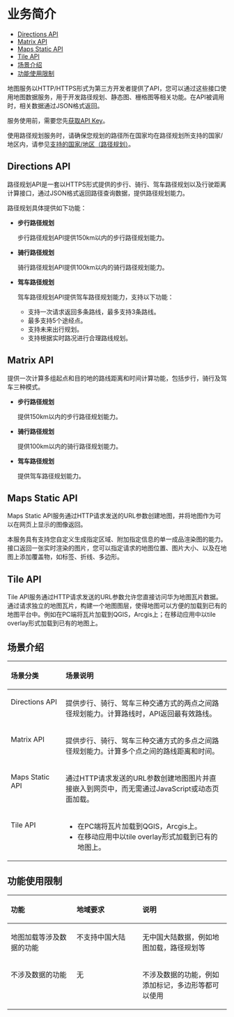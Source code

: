 # 业务简介<a name="ZH-CN_TOPIC_0000001145541087"></a>

-   [Directions API](#section160152955116)
-   [Matrix API](#section61061048195215)
-   [Maps Static API](#section193266447536)
-   [Tile API](#section13215144920533)
-   [场景介绍](#section2827122911617)
-   [功能使用限制](#section1425318477373)

地图服务以HTTP/HTTPS形式为第三方开发者提供了API，您可以通过这些接口使用地图数据服务，用于开发路径规划、静态图、栅格图等相关功能。在API被调用时，相关数据通过JSON格式返回。

服务使用前，需要您先[获取API Key](web-api-preparations.md#section169441820428)。

使用路径规划服务时，请确保您规划的路径所在国家均在路径规划所支持的国家/地区内，请参见[支持的国家/地区（路径规划）](supported-countries-and-regions-route-planning.md)。

## Directions API<a name="section160152955116"></a>

路径规划API是一套以HTTPS形式提供的步行、骑行、驾车路径规划以及行驶距离计算接口，通过JSON格式返回路径查询数据，提供路径规划能力。

路径规划具体提供如下功能：

-   **步行路径规划**

    步行路径规划API提供150km以内的步行路径规划能力。


-   **骑行路径规划**

    骑行路径规划API提供100km以内的骑行路径规划能力。


-   **驾车路径规划**

    驾车路径规划API提供驾车路径规划能力，支持以下功能：

    -   支持一次请求返回多条路线，最多支持3条路线。
    -   最多支持5个途经点。
    -   支持未来出行规划。
    -   支持根据实时路况进行合理路线规划。


## Matrix API<a name="section61061048195215"></a>

提供一次计算多组起点和目的地的路线距离和时间计算功能，包括步行，骑行及驾车三种模式。

-   **步行路径规划**

    提供150km以内的步行路径规划能力。

-   **骑行路径规划**

    提供100km以内的骑行路径规划能力。

-   **驾车路径规划**

    提供驾车路径规划能力。


## Maps Static API<a name="section193266447536"></a>

Maps Static API服务通过HTTP请求发送的URL参数创建地图，并将地图作为可以在网页上显示的图像返回。

本服务具有支持您自定义生成指定区域、附加指定信息的单一成品渲染图的能力。接口返回一张实时渲染的图片，您可以指定请求的地图位置、图片大小、以及在地图上添加覆盖物，如标签、折线、多边形。

## Tile API<a name="section13215144920533"></a>

Tile API服务通过HTTP请求发送的URL参数允许您直接访问华为地图瓦片数据。通过请求独立的地图瓦片，构建一个地图图层，使得地图可以方便的加载到已有的地图平台中。例如在PC端将瓦片加载到QGIS，Arcgis上；在移动应用中以tile overlay形式加载到已有的地图上。

## 场景介绍<a name="section2827122911617"></a>

<a name="table8957161316424"></a>
<table><thead align="left"><tr id="row895791316422"><th class="cellrowborder" valign="top" width="25%" id="mcps1.1.3.1.1"><p id="p17957913154219"><a name="p17957913154219"></a><a name="p17957913154219"></a>场景分类</p>
</th>
<th class="cellrowborder" valign="top" width="75%" id="mcps1.1.3.1.2"><p id="p29571913134212"><a name="p29571913134212"></a><a name="p29571913134212"></a>场景说明</p>
</th>
</tr>
</thead>
<tbody><tr id="row731914131394"><td class="cellrowborder" valign="top" width="25%" headers="mcps1.1.3.1.1 "><p id="p1231915131591"><a name="p1231915131591"></a><a name="p1231915131591"></a>Directions API</p>
</td>
<td class="cellrowborder" valign="top" width="75%" headers="mcps1.1.3.1.2 "><p id="p1831911314917"><a name="p1831911314917"></a><a name="p1831911314917"></a>提供步行、骑行、驾车三种交通方式的两点之间路径规划能力。计算路线时，API返回最有效路线。</p>
</td>
</tr>
<tr id="row3903113199"><td class="cellrowborder" valign="top" width="25%" headers="mcps1.1.3.1.1 "><p id="p1290341312914"><a name="p1290341312914"></a><a name="p1290341312914"></a>Matrix API</p>
</td>
<td class="cellrowborder" valign="top" width="75%" headers="mcps1.1.3.1.2 "><p id="p990313132914"><a name="p990313132914"></a><a name="p990313132914"></a>提供步行、骑行、驾车三种交通方式的多点之间路径规划能力。计算多个点之间的路线距离和时间。</p>
</td>
</tr>
<tr id="row1979814161093"><td class="cellrowborder" valign="top" width="25%" headers="mcps1.1.3.1.1 "><p id="p779812164915"><a name="p779812164915"></a><a name="p779812164915"></a>Maps Static API</p>
</td>
<td class="cellrowborder" valign="top" width="75%" headers="mcps1.1.3.1.2 "><p id="p67983161598"><a name="p67983161598"></a><a name="p67983161598"></a>通过HTTP请求发送的URL参数创建地图图片并直接嵌入到网页中，而无需通过JavaScript或动态页面加载。</p>
</td>
</tr>
<tr id="row52161317299"><td class="cellrowborder" valign="top" width="25%" headers="mcps1.1.3.1.1 "><p id="p1821651712914"><a name="p1821651712914"></a><a name="p1821651712914"></a>Tile API</p>
</td>
<td class="cellrowborder" valign="top" width="75%" headers="mcps1.1.3.1.2 "><a name="ul5360115911015"></a><a name="ul5360115911015"></a><ul id="ul5360115911015"><li>在PC端将瓦片加载到QGIS，Arcgis上。</li><li>在移动应用中以tile overlay形式加载到已有的地图上。</li></ul>
</td>
</tr>
</tbody>
</table>

## 功能使用限制<a name="section1425318477373"></a>

<a name="table13395173564216"></a>
<table><thead align="left"><tr id="row839618353424"><th class="cellrowborder" valign="top" width="30%" id="mcps1.1.4.1.1"><p id="p1439623512424"><a name="p1439623512424"></a><a name="p1439623512424"></a>功能</p>
</th>
<th class="cellrowborder" valign="top" width="30%" id="mcps1.1.4.1.2"><p id="p152545386535"><a name="p152545386535"></a><a name="p152545386535"></a>地域要求</p>
</th>
<th class="cellrowborder" valign="top" width="40%" id="mcps1.1.4.1.3"><p id="p1739610359423"><a name="p1739610359423"></a><a name="p1739610359423"></a>说明</p>
</th>
</tr>
</thead>
<tbody><tr id="row1939723514219"><td class="cellrowborder" valign="top" width="30%" headers="mcps1.1.4.1.1 "><p id="p1059713475444"><a name="p1059713475444"></a><a name="p1059713475444"></a>地图加载等涉及数据的功能</p>
</td>
<td class="cellrowborder" valign="top" width="30%" headers="mcps1.1.4.1.2 "><p id="p92541438185311"><a name="p92541438185311"></a><a name="p92541438185311"></a>不支持中国大陆</p>
</td>
<td class="cellrowborder" valign="top" width="40%" headers="mcps1.1.4.1.3 "><p id="p0397123584215"><a name="p0397123584215"></a><a name="p0397123584215"></a>无中国大陆数据，例如地图加载，路径规划等</p>
</td>
</tr>
<tr id="row439713350421"><td class="cellrowborder" valign="top" width="30%" headers="mcps1.1.4.1.1 "><p id="p115983477444"><a name="p115983477444"></a><a name="p115983477444"></a>不涉及数据的功能</p>
</td>
<td class="cellrowborder" valign="top" width="30%" headers="mcps1.1.4.1.2 "><p id="p1125463845319"><a name="p1125463845319"></a><a name="p1125463845319"></a>无</p>
</td>
<td class="cellrowborder" valign="top" width="40%" headers="mcps1.1.4.1.3 "><p id="p93981435174218"><a name="p93981435174218"></a><a name="p93981435174218"></a>不涉及数据的功能，例如添加标记，多边形等都可以使用</p>
</td>
</tr>
</tbody>
</table>

